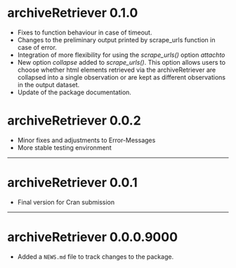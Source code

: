 # archiveRetriever 0.1.0

* Fixes to function behaviour in case of timeout.
* Changes to the preliminary output printed by scrape_urls function in case of error.
* Integration of more flexibility for using the *scrape_urls()* option *attachto*
* New option *collapse* added to *scrape_urls()*. This option allows users to choose whether html elements retrieved via the archiveRetriever are collapsed into a single observation or are kept as different observations in the output dataset.
* Update of the package documentation.

# archiveRetriever 0.0.2

* Minor fixes and adjustments to Error-Messages
* More stable testing environment

---


# archiveRetriever 0.0.1

* Final version for Cran submission


---

# archiveRetriever 0.0.0.9000

* Added a `NEWS.md` file to track changes to the package.
